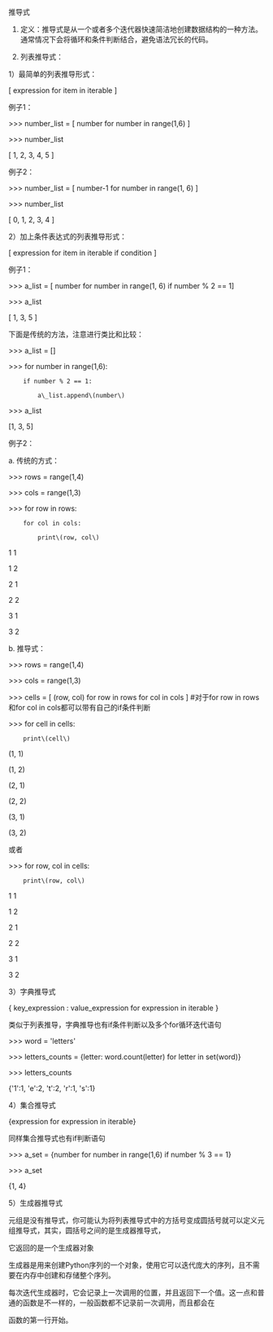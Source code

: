 推导式



1. 定义：推导式是从一个或者多个迭代器快速简洁地创建数据结构的一种方法。通常情况下会将循环和条件判断结合，避免语法冗长的代码。



2. 列表推导式：



1）最简单的列表推导形式：

\[ expression for item in iterable \]

例子1：

&gt;&gt;&gt; number\_list = \[ number for number in range\(1,6\) \]

&gt;&gt;&gt; number\_list

\[ 1, 2, 3, 4, 5 \]



例子2：

&gt;&gt;&gt; number\_list = \[ number-1 for number in range\(1, 6\) \]

&gt;&gt;&gt; number\_list 

\[ 0, 1, 2, 3, 4 \]



2）加上条件表达式的列表推导形式：

\[ expression for item in iterable if condition \]

例子1：

&gt;&gt;&gt; a\_list = \[ number for number in range\(1, 6\) if number % 2 == 1\]

&gt;&gt;&gt; a\_list

\[ 1, 3, 5 \]



下面是传统的方法，注意进行类比和比较：

&gt;&gt;&gt; a\_list = \[\]

&gt;&gt;&gt; for number in range\(1,6\):

        if number % 2 == 1:

        	a\_list.append\(number\)

&gt;&gt;&gt; a\_list

\[1, 3, 5\]



例子2：

a. 传统的方式：

&gt;&gt;&gt; rows = range\(1,4\)

&gt;&gt;&gt; cols = range\(1,3\)

&gt;&gt;&gt; for row in rows:

        for col in cols:

        	print\(row, col\)

1 1

1 2

2 1

2 2

3 1

3 2



b. 推导式：

&gt;&gt;&gt; rows = range\(1,4\)

&gt;&gt;&gt; cols = range\(1,3\)

&gt;&gt;&gt; cells = \[ \(row, col\) for row in rows for col in cols \] \#对于for row in rows和for col in cols都可以带有自己的if条件判断

&gt;&gt;&gt; for cell in cells:

        print\(cell\)

\(1, 1\)

\(1, 2\)

\(2, 1\)

\(2, 2\)

\(3, 1\)

\(3, 2\)

或者

&gt;&gt;&gt; for row, col in cells:

        print\(row, col\)

1 1

1 2

2 1

2 2

3 1

3 2



3）字典推导式

{ key\_expression : value\_expression for expression in iterable }

类似于列表推导，字典推导也有if条件判断以及多个for循环迭代语句



&gt;&gt;&gt; word = 'letters'

&gt;&gt;&gt; letters\_counts = {letter: word.count\(letter\) for letter in set\(word\)}

&gt;&gt;&gt; letters\_counts

{'1':1, 'e':2, 't':2, 'r':1, 's':1}



4）集合推导式

{expression for expression in iterable}

同样集合推导式也有if判断语句



&gt;&gt;&gt; a\_set = {number for number in range\(1,6\) if number % 3 == 1}

&gt;&gt;&gt; a\_set

{1, 4}



5）生成器推导式

元组是没有推导式，你可能认为将列表推导式中的方括号变成圆括号就可以定义元组推导式，其实，圆括号之间的是生成器推导式，

它返回的是一个生成器对象



生成器是用来创建Python序列的一个对象，使用它可以迭代庞大的序列，且不需要在内存中创建和存储整个序列。



每次迭代生成器时，它会记录上一次调用的位置，并且返回下一个值。这一点和普通的函数是不一样的，一般函数都不记录前一次调用，而且都会在

函数的第一行开始。














